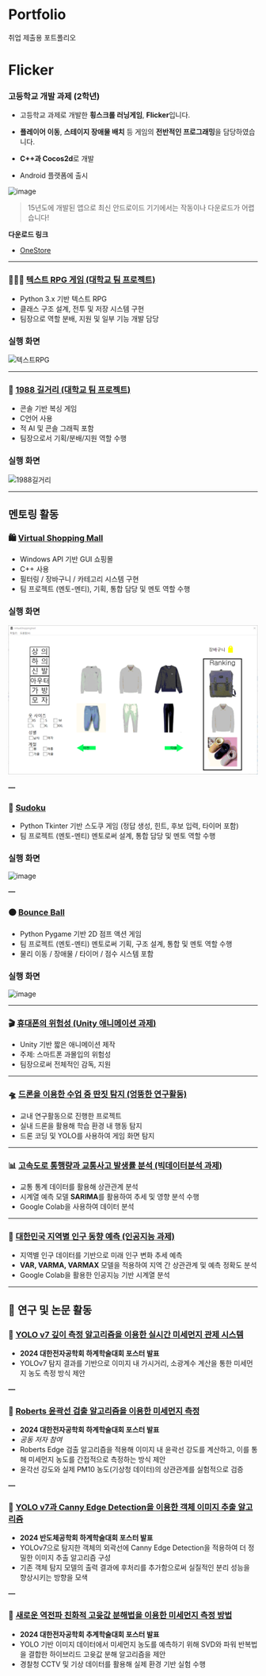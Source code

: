 # Portfolio
취업 제출용 포트폴리오


# Flicker
### 고등학교 개발 과제 (2학년)

- 고등학교 과제로 개발한 **횡스크롤 러닝게임**, **Flicker**입니다.

- **플레이어 이동**, **스테이지 장애물 배치** 등
게임의 **전반적인 프로그래밍**을 담당하였습니다.

- **C++과 Cocos2d**로 개발
- Android 플랫폼에 출시


![image](https://github.com/user-attachments/assets/ae39cc0f-189a-4622-8888-29069255e076)

> 15년도에 개발된 앱으로 최신 안드로이드 기기에서는 작동이나 다운로드가 어렵습니다!

**다운로드 링크**
- [OneStore](https://m.onestore.co.kr/ko-kr/apps/appsDetail.omp?prodId=0000693074)


---


### 🧑‍🤝‍🧑 [텍스트 RPG 게임 (대학교 팀 프로젝트)](https://github.com/Frivack/RPG-Game)
- Python 3.x 기반 텍스트 RPG
- 클래스 구조 설계, 전투 및 저장 시스템 구현
- 팀장으로 역할 분배, 지원 및 일부 기능 개발 담당

### 실행 화면
![텍스트RPG](https://github.com/user-attachments/assets/a0749459-3ca7-4b1c-a9d0-de7da18d34eb)


---

### 🥊 [1988 길거리 (대학교 팀 프로젝트)](https://github.com/Frivack/1988-Street)
- 콘솔 기반 복싱 게임
- C언어 사용
- 적 AI 및 콘솔 그래픽 포함
- 팀장으로서 기획/분배/지원 역할 수행

### 실행 화면
![1988길거리](https://github.com/user-attachments/assets/e3ba5b51-cb54-41ce-82be-7e4af71bd107)

---


## 멘토링 활동

### 🛍️ [Virtual Shopping Mall](https://github.com/Frivack/VirtualShoppingMall)
- Windows API 기반 GUI 쇼핑몰
- C++ 사용
- 필터링 / 장바구니 / 카테고리 시스템 구현
- 팀 프로젝트 (멘토-멘티), 기획, 통합 담당 및 멘토 역할 수행

### 실행 화면
![메인 화면](https://github.com/Frivack/VirtualShoppingMall/raw/main/images/메인.png)

**—**

### 🧩 [Sudoku](https://github.com/Frivack/Sudoku)
- Python Tkinter 기반 스도쿠 게임 (정답 생성, 힌트, 후보 입력, 타이머 포함)
- 팀 프로젝트 (멘토-멘티) 멘토로써 설계, 통합 담당 및 멘토 역할 수행

### 실행 화면
![image](https://github.com/user-attachments/assets/b9297a96-f0e0-4922-af19-230c1b1aa5ef)

**—**

### 🟠 [Bounce Ball](https://github.com/Frivack/bounce-ball)
- Python Pygame 기반 2D 점프 액션 게임
- 팀 프로젝트 (멘토-멘티) 멘토로써 기획, 구조 설계, 통합 및 멘토 역할 수행
- 물리 이동 / 장애물 / 타이머 / 점수 시스템 포함

### 실행 화면
  ![image](https://github.com/user-attachments/assets/869bb12a-e906-4aca-889b-3ed23d8db136)

---


### 🎬 [휴대폰의 위험성 (Unity 애니메이션 과제)](https://drive.google.com/file/d/1xlVNa_zniDlkzROk0WO8Qf00nD1Zu7Zs/view)
- Unity 기반 짧은 애니메이션 제작
- 주제: 스마트폰 과몰입의 위험성
- 팀장으로써 전체적인 감독, 지원


---


### 🛸 [드론을 이용한 수업 중 딴짓 탐지 (엉뚱한 연구활동)](https://drive.google.com/file/d/12iLu7vZ5DdlTR7ytHW3QzNoykMYfO7v9/view?usp=sharing)
- 교내 연구활동으로 진행한 프로젝트
- 실내 드론을 활용해 학습 환경 내 행동 탐지
- 드론 코딩 및 YOLO를 사용하여 게임 화면 탐지


---


### 📊 [고속도로 통행량과 교통사고 발생률 분석 (빅데이터분석 과제)](https://colab.research.google.com/drive/175o38EXi720vOF8ASWx7ik5TlopJG4ne)
- 교통 통계 데이터를 활용해 상관관계 분석
- 시계열 예측 모델 **SARIMA**를 활용하여 추세 및 영향 분석 수행
- Google Colab을 사용하여 데이터 분석

---

### 🧠 [대한민국 지역별 인구 동향 예측 (인공지능 과제)](https://colab.research.google.com/drive/1txh-RhhEMp-CRf9PRSxyQTUp314OPlPv)
- 지역별 인구 데이터를 기반으로 미래 인구 변화 추세 예측
- **VAR, VARMA, VARMAX** 모델을 적용하여 지역 간 상관관계 및 예측 정확도 분석
- Google Colab을 활용한 인공지능 기반 시계열 분석

---

## 🧪 연구 및 논문 활동

### 📄 [YOLO v7 깊이 측정 알고리즘을 이용한 실시간 미세먼지 관제 시스템](https://drive.google.com/file/d/1bYghNYkg1cmqz3h_gyWXrSW3vIm6N9MI/view?usp=sharing)
- **2024 대한전자공학회 하계학술대회 포스터 발표**
- YOLOv7 탐지 결과를 기반으로 이미지 내 가시거리, 소광계수 계산을 통한 미세먼지 농도 측정 방식 제안

**—**

### 📄 [Roberts 윤곽선 검출 알고리즘을 이용한 미세먼지 측정](https://drive.google.com/file/d/1ehjuibSD1VNXzk2v7385pNnSO_qEuzi4/view)
- **2024 대한전자공학회 하계학술대회 포스터 발표**
- *공동 저자 참여*
- Roberts Edge 검출 알고리즘을 적용해 이미지 내 윤곽선 강도를 계산하고, 이를 통해 미세먼지 농도를 간접적으로 측정하는 방식 제안
- 윤각선 강도와 실제 PM10 농도(기상청 데이터)의 상관관계를 실험적으로 검증

**—**

### 📄 [YOLO v7과 Canny Edge Detection을 이용한 객체 이미지 추출 알고리즘](https://drive.google.com/file/d/1E6M3ftwm0DbsIU0SidxRrlWg3kvVp0t2/view?usp=sharing)
- **2024 반도체공학회 하계학술대회 포스터 발표**
- YOLOv7으로 탐지한 객체의 외곽선에 Canny Edge Detection을 적용하여 더 정밀한 이미지 추출 알고리즘 구성
- 기존 객체 탐지 모델의 출력 결과에 후처리를 추가함으로써 실질적인 분리 성능을 향상시키는 방향을 모색

**—**

###  📄 [새로운 역전파 친화적 고윳값 분해법을 이용한 미세먼지 측정 방법](https://drive.google.com/file/d/1cpPpEU_eLstyx2xIGJgg3L3u7XCVUMWi/view?usp=sharing)
- **2024 대한전자공학회 추계학술대회 포스터 발표**
- YOLO 기반 이미지 데이터에서 미세먼지 농도를 예측하기 위해 SVD와 파워 반복법을 결합한 하이브리드 고윳값 분해 알고리즘을 제안
- 경찰청 CCTV 및 기상 데이터를 활용해 실제 환경 기반 실험 수행

